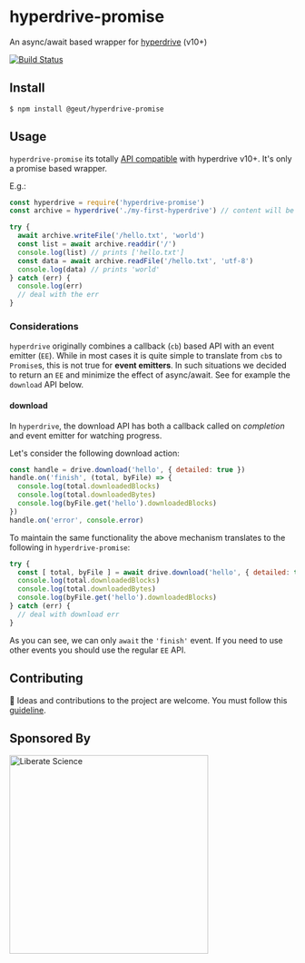 # hyperdrive-promise

An async/await based wrapper for [hyperdrive](https://github.com/mafintosh/hyperdrive) (v10+)

[![Build Status](https://travis-ci.com/geut/hyperdrive-promise.svg?branch=master)](https://travis-ci.com/geut/hyperdrive-promise)

## Install

```
$ npm install @geut/hyperdrive-promise
```

## Usage

`hyperdrive-promise` its totally [API compatible](https://github.com/mafintosh/hyperdrive#api) with hyperdrive v10+. It's only a promise based wrapper.

E.g.:

```javascript
const hyperdrive = require('hyperdrive-promise')
const archive = hyperdrive('./my-first-hyperdrive') // content will be stored in this folder

try {
  await archive.writeFile('/hello.txt', 'world')
  const list = await archive.readdir('/')
  console.log(list) // prints ['hello.txt']
  const data = await archive.readFile('/hello.txt', 'utf-8')
  console.log(data) // prints 'world'
} catch (err) {
  console.log(err)
  // deal with the err
}

```

### Considerations

`hyperdrive` originally combines a callback (`cb`) based API with an event
emitter (`EE`). While in most cases it is quite simple to translate from
`cb`s to `Promise`s, this is not true for **event emitters**. In such
situations we decided to return an `EE` and minimize the effect of async/await. See for example the `download`
API below.

#### download

In `hyperdrive`, the download API has both a callback called on
_completion_ and event emitter for watching progress.

Let's consider the following download action:
```javascript
const handle = drive.download('hello', { detailed: true })
handle.on('finish', (total, byFile) => {
  console.log(total.downloadedBlocks)
  console.log(total.downloadedBytes)
  console.log(byFile.get('hello').downloadedBlocks)
})
handle.on('error', console.error)
```


To maintain the same functionality the above mechanism translates to the following in
`hyperdrive-promise`:

```javascript
try {
  const [ total, byFile ] = await drive.download('hello', { detailed: true })
  console.log(total.downloadedBlocks)
  console.log(total.downloadedBytes)
  console.log(byFile.get('hello').downloadedBlocks)
} catch (err) {
  // deal with download err
}
```

As you can see, we can only `await` the `'finish'` event. If you need to use other events you should use the regular `EE` API.

## Contributing

:busts_in_silhouette: Ideas and contributions to the project are welcome. You must follow this [guideline](https://github.com/geut/hyperdrive-promise/blob/master/CONTRIBUTING.md).


## Sponsored By
[
<img src="https://libscie.org/assets/images/image01.png?v88639115589651" alt="Liberate Science" width="350px" />
](https://libscie.org)
